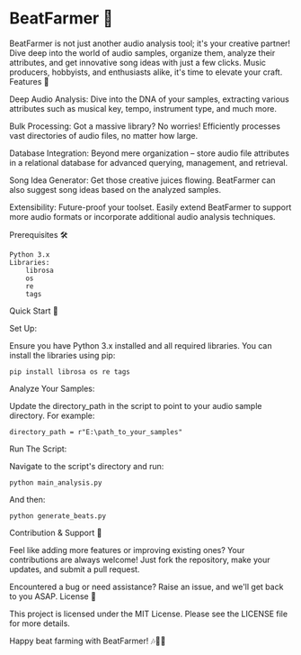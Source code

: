 # BeatFarmer 🎵

BeatFarmer is not just another audio analysis tool; it's your creative partner! Dive deep into the world of audio samples, organize them, analyze their attributes, and get innovative song ideas with just a few clicks. Music producers, hobbyists, and enthusiasts alike, it's time to elevate your craft.
Features 🌟

Deep Audio Analysis: Dive into the DNA of your samples, extracting various attributes such as musical key, tempo, instrument type, and much more.

Bulk Processing: Got a massive library? No worries! Efficiently processes vast directories of audio files, no matter how large.

Database Integration: Beyond mere organization – store audio file attributes in a relational database for advanced querying, management, and retrieval.

Song Idea Generator: Get those creative juices flowing. BeatFarmer can also suggest song ideas based on the analyzed samples.

Extensibility: Future-proof your toolset. Easily extend BeatFarmer to support more audio formats or incorporate additional audio analysis techniques.

Prerequisites 🛠

    Python 3.x
    Libraries:
        librosa
        os
        re
        tags

Quick Start 🚀

Set Up:

Ensure you have Python 3.x installed and all required libraries. You can install the libraries using pip:


    pip install librosa os re tags

Analyze Your Samples:

Update the directory_path in the script to point to your audio sample directory. For example:

    directory_path = r"E:\path_to_your_samples"

Run The Script:

Navigate to the script's directory and run:

    python main_analysis.py

And then:

    python generate_beats.py

Contribution & Support 🤝

Feel like adding more features or improving existing ones? Your contributions are always welcome! Just fork the repository, make your updates, and submit a pull request.

Encountered a bug or need assistance? Raise an issue, and we'll get back to you ASAP.
License 📜

This project is licensed under the MIT License. Please see the LICENSE file for more details.

Happy beat farming with BeatFarmer! 🎶🌱🔥
